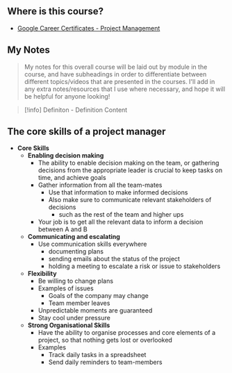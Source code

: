 ## Where is this course?
- [Google Career Certificates - Project Management](https://www.coursera.org/professional-certificates/google-project-management)

## My Notes
> My notes for this overall course will be laid out by module in the course, and have subheadings in order to differentiate between different topics/videos that are presented in the courses. I'll add in any extra notes/resources that I use where necessary, and hope it will be helpful for anyone looking!

> [!info] Definiton - Definition
> Content


## The core skills of a project manager
- **Core Skills**
	- **Enabling decision making**
		- The ability to enable decision making on the team, or gathering decisions from the appropriate leader is crucial to keep tasks on time, and achieve goals
		- Gather information from all the team-mates
			- Use that information to make informed decisions
			- Also make sure to communicate relevant stakeholders of decisions
				- such as the rest of the team and higher ups
		- Your job is to get all the relevant data to inform a decision between A and B
	- **Communicating and escalating**
		- Use communication skills everywhere
			- documenting plans
			- sending emails about the status of the project
			- holding a meeting to escalate a risk or issue to stakeholders
	- **Flexibility**
		- Be willing to change plans
		- Examples of issues
			- Goals of the company may change
			- Team member leaves
		- Unpredictable moments are guaranteed
		- Stay cool under pressure
	- **Strong Organisational Skills**
		- Have the ability to organise processes and core elements of a project, so that nothing gets lost or overlooked
		- Examples
			- Track daily tasks in a spreadsheet
			- Send daily reminders to team-members

##
